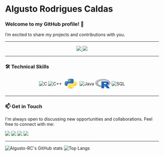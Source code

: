 # Algusto Rodrigues Caldas
### Welcome to my GitHub profile! 👋
I’m excited to share my projects and contributions with you.

---

<div align="center">
  <a href="https://github.com/Algusto-RC">
    <img height="180em" src="https://github-readme-stats.vercel.app/api?username=Algusto-RC&show_icons=true&theme=transparent&include_all_commits=true&count_private=true" />
    <img height="180em" src="https://github-readme-stats.vercel.app/api/top-langs/?username=Algusto-RC&layout=compact&langs_count=7&theme=transparent" />
  </a>
</div>

---

### 🛠️ Technical Skills
<div style="display: inline_block; text-align: center; margin: 20px 0;">
  <img align="center" alt="C" height="40" width="50" src="https://cdn.jsdelivr.net/gh/devicons/devicon/icons/c/c-original.svg" />
  <img align="center" alt="C++" height="40" width="50" src="https://cdn.jsdelivr.net/gh/devicons/devicon/icons/cplusplus/cplusplus-original.svg" />
  <img align="center" alt="Python" height="40" width="50" src="https://raw.githubusercontent.com/devicons/devicon/master/icons/python/python-original.svg" />
  <img align="center" alt="Java" height="40" width="50" src="https://cdn.jsdelivr.net/gh/devicons/devicon/icons/java/java-original.svg" />
  <img align="center" alt="R" height="40" width="50" src="https://raw.githubusercontent.com/devicons/devicon/master/icons/r/r-original.svg" />
  <img align="center" alt="SQL" height="40" width="50" src="https://cdn.jsdelivr.net/gh/devicons/devicon/icons/mysql/mysql-original.svg" />
</div>

---

### 📫 Get in Touch
I'm always open to discussing new opportunities and collaborations. Feel free to connect with me:

<div>
  <a href="https://instagram.com/algusto_r.c/" target="_blank"><img src="https://img.shields.io/badge/-Instagram-%23E4405F?style=for-the-badge&logo=instagram&logoColor=white" target="_blank"></a>
  <a href="https://discord.gg/hYHF5AvKUU" target="_blank"><img src="https://img.shields.io/badge/Discord-7289DA?style=for-the-badge&logo=discord&logoColor=white" target="_blank"></a> 
  <a href="mailto:algustorc@gmail.com"><img src="https://img.shields.io/badge/-Gmail-%23333?style=for-the-badge&logo=gmail&logoColor=white" target="_blank"></a>
  <a href="https://www.linkedin.com/in/algusto-rodrigues-caldas-95408b226/" target="_blank"><img src="https://img.shields.io/badge/-LinkedIn-%230077B5?style=for-the-badge&logo=linkedin&logoColor=white" target="_blank"></a> 
</div>

---

![Algusto-RC's GitHub stats](https://github-readme-stats.vercel.app/api?username=Algusto-RC&show_icons=true&theme=radical)
![Top Langs](https://github-readme-stats.vercel.app/api/top-langs/?username=Algusto-RC&layout=compact&theme=radical)


